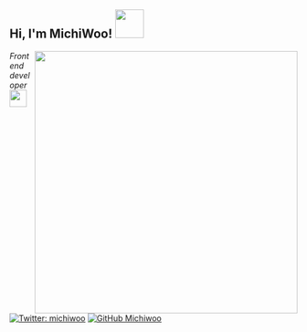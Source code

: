 <h2> Hi, I'm MichiWoo! <img src="https://media.giphy.com/media/mGcNjsfWAjY5AEZNw6/giphy.gif" width="50"></h2>
<img align='right' src="https://user-images.githubusercontent.com/9165888/88354709-662f0e80-cd27-11ea-899a-470d68452f24.png" width="460">
<p><em>Frontend developer <img src="https://media.giphy.com/media/fYSnHlufseco8Fh93Z/giphy.gif" width="30">
</em></p>

[![Twitter: michiwoo](https://img.shields.io/twitter/follow/michiwoo?style=social)](https://twitter.com/michiwoo)
[![GitHub Michiwoo](https://img.shields.io/github/followers/Michiwoo?label=follow&style=social)](https://github.com/MichiWoo)
